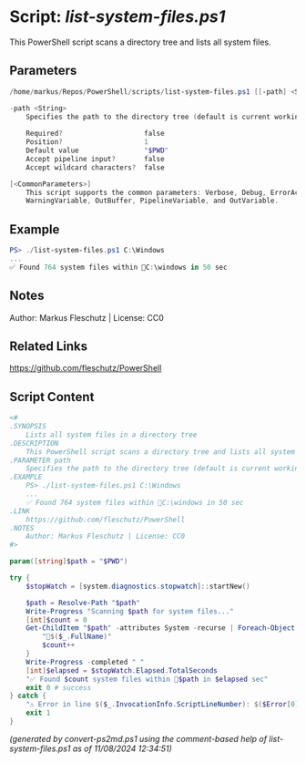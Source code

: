 Script: *list-system-files.ps1*
========================

This PowerShell script scans a directory tree and lists all system files.

Parameters
----------
```powershell
/home/markus/Repos/PowerShell/scripts/list-system-files.ps1 [[-path] <String>] [<CommonParameters>]

-path <String>
    Specifies the path to the directory tree (default is current working dir)
    
    Required?                    false
    Position?                    1
    Default value                "$PWD"
    Accept pipeline input?       false
    Accept wildcard characters?  false

[<CommonParameters>]
    This script supports the common parameters: Verbose, Debug, ErrorAction, ErrorVariable, WarningAction, 
    WarningVariable, OutBuffer, PipelineVariable, and OutVariable.
```

Example
-------
```powershell
PS> ./list-system-files.ps1 C:\Windows
...
✅ Found 764 system files within 📂C:\windows in 50 sec

```

Notes
-----
Author: Markus Fleschutz | License: CC0

Related Links
-------------
https://github.com/fleschutz/PowerShell

Script Content
--------------
```powershell
<#
.SYNOPSIS
	Lists all system files in a directory tree
.DESCRIPTION
	This PowerShell script scans a directory tree and lists all system files.
.PARAMETER path
	Specifies the path to the directory tree (default is current working dir)
.EXAMPLE
	PS> ./list-system-files.ps1 C:\Windows
	...
	✅ Found 764 system files within 📂C:\windows in 50 sec
.LINK
	https://github.com/fleschutz/PowerShell
.NOTES
	Author: Markus Fleschutz | License: CC0
#>

param([string]$path = "$PWD")

try {
	$stopWatch = [system.diagnostics.stopwatch]::startNew()

	$path = Resolve-Path "$path"
	Write-Progress "Scanning $path for system files..."
	[int]$count = 0
	Get-ChildItem "$path" -attributes System -recurse | Foreach-Object {
		"📄$($_.FullName)"
		$count++
	}
	Write-Progress -completed " "
	[int]$elapsed = $stopWatch.Elapsed.TotalSeconds
	"✅ Found $count system files within 📂$path in $elapsed sec" 
	exit 0 # success
} catch {
	"⚠️ Error in line $($_.InvocationInfo.ScriptLineNumber): $($Error[0])"
	exit 1
}
```

*(generated by convert-ps2md.ps1 using the comment-based help of list-system-files.ps1 as of 11/08/2024 12:34:51)*
